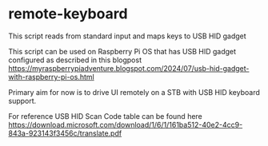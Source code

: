# remote-keyboard
This script reads from standard input and maps keys to USB HID gadget

This script can be used on Raspberry Pi OS that has USB HID gadget configured as described in this blogpost 
https://myraspberrypiadventure.blogspot.com/2024/07/usb-hid-gadget-with-raspberry-pi-os.html

Primary aim for now is to drive UI remotely on a STB with USB HID keyboard support.

For reference USB HID Scan Code table can be found here 
https://download.microsoft.com/download/1/6/1/161ba512-40e2-4cc9-843a-923143f3456c/translate.pdf
